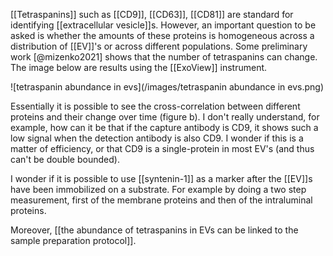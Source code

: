 [[Tetraspanins]] such as [[CD9]], [[CD63]], [[CD81]] are standard for identifying [[extracellular vesicle]]s. However, an important question to be asked is whether the amounts of these proteins is homogeneous across a distribution of [[EV]]'s or across different populations. Some preliminary work [@mizenko2021] shows that the number of tetraspanins can change. The image below are results using the [[ExoView]] instrument.

![tetraspanin abundance in evs](/images/tetraspanin abundance in evs.png)

Essentially it is possible to see the cross-correlation between different proteins and their change over time (figure b). I don't really understand, for example, how can it be that if the capture antibody is CD9, it shows such a low signal when the detection antibody is also CD9. I wonder if this is a matter of efficiency, or that CD9 is a single-protein in most EV's (and thus can't be double bounded). 

I wonder if it is possible to use [[syntenin-1]] as a marker after the [[EV]]s have been immobilized on a substrate. For example by doing a two step measurement, first of the membrane proteins and then of the intraluminal proteins. 

Moreover, [[the abundance of tetraspanins in EVs can be linked to the sample preparation protocol]]. 
